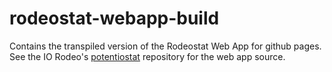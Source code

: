 # rodeostat-webapp-build

Contains the transpiled version of the Rodeostat Web App for github pages.  See
the IO Rodeo's [potentiostat](https://github.com/iorodeo/potentiostat)
repository for the web app source. 


